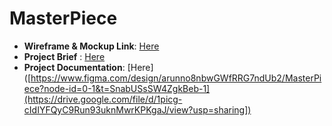 # MasterPiece

- **Wireframe & Mockup Link**: [Here](https://www.figma.com/design/arunno8nbwGWfRRG7ndUb2/MasterPiece?node-id=0-1&t=SnabUSsSW4ZgkBeb-1)
- **Project Brief** : [Here](https://docs.google.com/document/d/14oLZux6hSscgIIppFLKh7gL1OTmtw5F3/edit?usp=sharing&ouid=107515020671075239234&rtpof=true&sd=true)
- **Project Documentation**: [Here]([https://www.figma.com/design/arunno8nbwGWfRRG7ndUb2/MasterPiece?node-id=0-1&t=SnabUSsSW4ZgkBeb-1](https://drive.google.com/file/d/1picg-cIdIYFQyC9Run93uknMwrKPKgaJ/view?usp=sharing])
